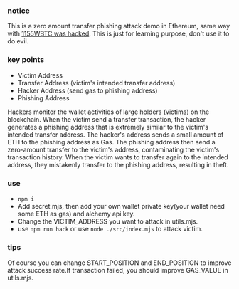 ### notice

This is a zero amount transfer phishing attack demo in Ethereum, same way with [1155WBTC was hacked](https://slowmist.medium.com/small-bait-big-fish-unveiling-the-1155-wbtc-phishing-incident-22bf53b6fe60).
This is just for learning purpose, don't use it to do evil.

### key points

- Victim Address
- Transfer Address (victim's intended transfer address)
- Hacker Address (send gas to phishing address)
- Phishing Address

Hackers monitor the wallet activities of large holders (victims) on the blockchain. When the victim send a transfer transaction, the hacker generates a phishing address that is extremely similar to the victim's intended transfer address. The hacker's address sends a small amount of ETH to the phishing address as Gas. The phishing address then send a zero-amount transfer to the victim's address, contaminating the victim's transaction history. When the victim wants to transfer again to the intended address, they mistakenly transfer to the phishing address, resulting in theft.

### use

- `npm i`
- Add secret.mjs, then add your own wallet private key(your wallet need some ETH as gas) and alchemy api key.
- Change the VICTIM_ADDRESS you want to attack in utils.mjs.
- use `npm run hack` or use `node ./src/index.mjs` to attack victim.


### tips
Of course you can change START_POSITION and END_POSITION to improve attack success rate.If transaction failed, you should improve GAS_VALUE in utils.mjs.
